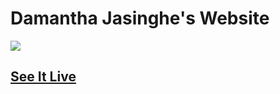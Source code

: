 # Damantha Jasinghe's Website

<img src="https://media.giphy.com/media/5mwl9AwIMHF40FtHJX/giphy.gif">

## [See It Live](https://Theekshana.tk)
